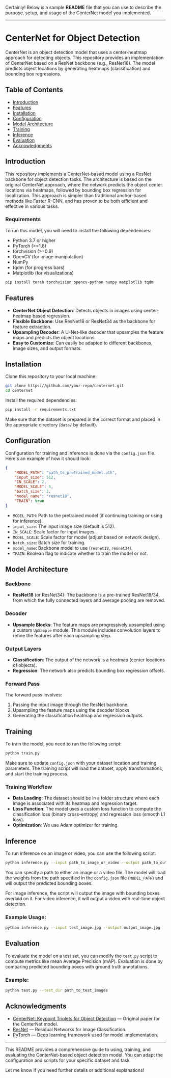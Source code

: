 Certainly! Below is a sample **README** file that you can use to describe the purpose, setup, and usage of the CenterNet model you implemented.

---

# CenterNet for Object Detection

CenterNet is an object detection model that uses a center-heatmap approach for detecting objects. This repository provides an implementation of CenterNet based on a ResNet backbone (e.g., ResNet18). The model predicts object locations by generating heatmaps (classification) and bounding box regressions.

## Table of Contents
- [Introduction](#introduction)
- [Features](#features)
- [Installation](#installation)
- [Configuration](#configuration)
- [Model Architecture](#model-architecture)
- [Training](#training)
- [Inference](#inference)
- [Evaluation](#evaluation)
- [Acknowledgments](#acknowledgments)

## Introduction

This repository implements a CenterNet-based model using a ResNet backbone for object detection tasks. The architecture is based on the original CenterNet approach, where the network predicts the object center locations via heatmaps, followed by bounding box regression for localization. This approach is simpler than traditional anchor-based methods like Faster R-CNN, and has proven to be both efficient and effective in various tasks.

### Requirements

To run this model, you will need to install the following dependencies:

- Python 3.7 or higher
- PyTorch (>=1.8)
- torchvision (>=0.9)
- OpenCV (for image manipulation)
- NumPy
- tqdm (for progress bars)
- Matplotlib (for visualizations)

```bash
pip install torch torchvision opencv-python numpy matplotlib tqdm
```

## Features

- **CenterNet Object Detection**: Detects objects in images using center-heatmap based regression.
- **Flexible Backbone**: Use ResNet18 or ResNet34 as the backbone for feature extraction.
- **Upsampling Decoder**: A U-Net-like decoder that upsamples the feature maps and predicts the object locations.
- **Easy to Customize**: Can easily be adapted to different backbones, image sizes, and output formats.

## Installation

Clone this repository to your local machine:

```bash
git clone https://github.com/your-repo/centernet.git
cd centernet
```

Install the required dependencies:

```bash
pip install -r requirements.txt
```

Make sure that the dataset is prepared in the correct format and placed in the appropriate directory (`data/` by default).

## Configuration

Configuration for training and inference is done via the `config.json` file. Here's an example of how it should look:

```json
{
    "MODEL_PATH": "path_to_pretrained_model.pth",
    "input_size": 512,
    "IN_SCALE": 2,
    "MODEL_SCALE": 4,
    "batch_size": 2,
    "model_name": "resnet18",
    "TRAIN": true
}
```

- `MODEL_PATH`: Path to the pretrained model (if continuing training or using for inference).
- `input_size`: The input image size (default is 512).
- `IN_SCALE`: Scale factor for input images.
- `MODEL_SCALE`: Scale factor for model (adjust based on network design).
- `batch_size`: Batch size for training.
- `model_name`: Backbone model to use (`resnet18`, `resnet34`).
- `TRAIN`: Boolean flag to indicate whether to train the model or not.

## Model Architecture

### Backbone

- **ResNet18** (or ResNet34): The backbone is a pre-trained ResNet18/34, from which the fully connected layers and average pooling are removed.

### Decoder

- **Upsample Blocks**: The feature maps are progressively upsampled using a custom `UpSample` module. This module includes convolution layers to refine the features after each upsampling step.

### Output Layers

- **Classification**: The output of the network is a heatmap (center locations of objects).
- **Regression**: The network also predicts bounding box regression offsets.

### Forward Pass

The forward pass involves:
1. Passing the input image through the ResNet backbone.
2. Upsampling the feature maps using the decoder blocks.
3. Generating the classification heatmap and regression outputs.

## Training

To train the model, you need to run the following script:

```bash
python train.py
```

Make sure to update `config.json` with your dataset location and training parameters. The training script will load the dataset, apply transformations, and start the training process.

### Training Workflow

- **Data Loading**: The dataset should be in a folder structure where each image is associated with its heatmap and regression target.
- **Loss Function**: The model uses a custom loss function to compute the classification loss (binary cross-entropy) and regression loss (smooth L1 loss).
- **Optimization**: We use Adam optimizer for training.

## Inference

To run inference on an image or video, you can use the following script:

```bash
python inference.py --input path_to_image_or_video --output path_to_output_image_or_video
```

You can specify a path to either an image or a video file. The model will load the weights from the path specified in the `config.json` file (`MODEL_PATH`) and will output the predicted bounding boxes.

For image inference, the script will output the image with bounding boxes overlaid on it. For video inference, it will output a video with real-time object detection.

### Example Usage:

```bash
python inference.py --input test_image.jpg --output output_image.jpg
```

## Evaluation

To evaluate the model on a test set, you can modify the `test.py` script to compute metrics like mean Average Precision (mAP). Evaluation is done by comparing predicted bounding boxes with ground truth annotations.

### Example:

```bash
python test.py --test_dir path_to_test_images
```

## Acknowledgments

- [CenterNet: Keypoint Triplets for Object Detection](https://arxiv.org/abs/1901.06575) — Original paper for the CenterNet model.
- [ResNet](https://arxiv.org/abs/1512.03385) — Residual Networks for Image Classification.
- [PyTorch](https://pytorch.org/) — Deep learning framework used for model implementation.

---

This README provides a comprehensive guide to using, training, and evaluating the CenterNet-based object detection model. You can adapt the configuration and scripts for your specific dataset and task.

Let me know if you need further details or additional explanations!
